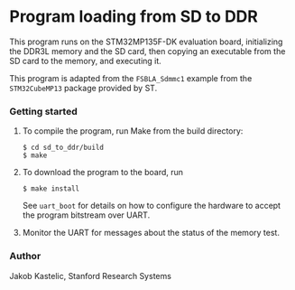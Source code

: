 # Program loading from SD to DDR

This program runs on the STM32MP135F-DK evaluation board, initializing the DDR3L
memory and the SD card, then copying an executable from the SD card to the
memory, and executing it.

This program is adapted from the `FSBLA_Sdmmc1` example from the `STM32CubeMP13`
package provided by ST.

### Getting started

1. To compile the program, run Make from the build directory:

       $ cd sd_to_ddr/build
       $ make

2. To download the program to the board, run

       $ make install

   See `uart_boot` for details on how to configure the hardware to accept the
   program bitstream over UART.

3. Monitor the UART for messages about the status of the memory test.

### Author

Jakob Kastelic, Stanford Research Systems
